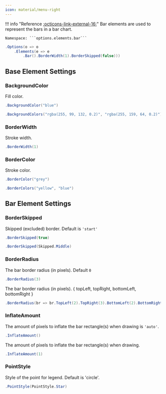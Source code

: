 ```yaml
---
icon: material/menu-right
---
```


!!! info "Reference [:octicons-link-external-16:](https://www.chartjs.org/docs/latest/configuration/elements.html#bar-configuration)"
	Bar elements are used to represent the bars in a bar chart.

	Namespace: ```options.elements.bar```

```csharp hl_lines="3" linenums="1"
.Options(o => o
    .Elements(e => e
        .Bar().BorderWidth(1).BorderSkipped(false)))
```

## Base Element Settings

### BackgroundColor
Fill color.
```csharp
.BackgroundColor("blue")
```
```csharp
.BackgroundColors("rgba(255, 99, 132, 0.2)", "rgba(255, 159, 64, 0.2)")
```

### BorderWidth
Stroke width.
```csharp
.BorderWidth(1)
```

### BorderColor
Stroke color.
```csharp
.BorderColor("grey")
```
```csharp
.BorderColors("yellow", "blue")
```

## Bar Element Settings

### BorderSkipped
Skipped (excluded) border. Default is ```'start'```
```csharp
.BorderSkipped(true)
```
```csharp
.BorderSkipped(Skipped.Middle)
```

### BorderRadius
The bar border radius (in pixels). Default ```0```
```csharp
.BorderRadius(3)
```
The bar border radius (in pixels). { topLeft, topRight, bottomLeft, bottomRight }
```csharp
.BorderRadius(br => br.TopLeft(2).TopRight(3).BottomLeft(2).BottomRight(3))
```

### InflateAmount
The amount of pixels to inflate the bar rectangle(s) when drawing is ```'auto'```.
```csharp
.InflateAmount()
```
The amount of pixels to inflate the bar rectangle(s) when drawing.
```csharp
.InflateAmount(1)
```

### PointStyle
Style of the point for legend. Default is 'circle'.
```csharp
.PointStyle(PointStyle.Star)
```

